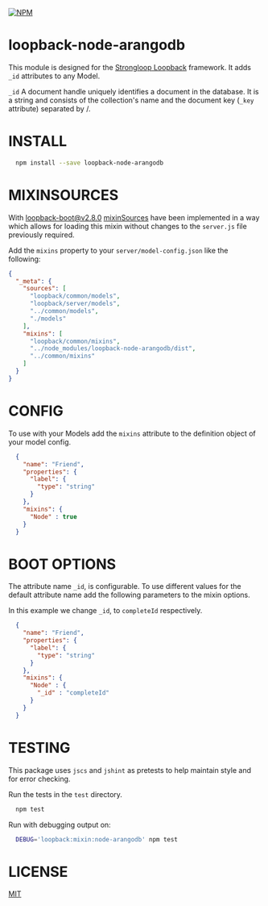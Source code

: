 [![NPM](https://nodei.co/npm/loopback-node-arangodb.png?compact=true)](https://nodei.co/npm/loopback-node-arangodb/)

loopback-node-arangodb
=============

This module is designed for the [Strongloop Loopback](https://github.com/strongloop/loopback) framework.  It adds `_id` attributes to any Model.

`_id` A document handle uniquely identifies a document in the database. It is a string and consists of the collection's name and the document key (`_key` attribute) separated by /.

INSTALL
=============

```bash
  npm install --save loopback-node-arangodb
```

MIXINSOURCES
=============
With [loopback-boot@v2.8.0](https://github.com/strongloop/loopback-boot/)  [mixinSources](https://github.com/strongloop/loopback-boot/pull/131) have been implemented in a way which allows for loading this mixin without changes to the `server.js` file previously required.

Add the `mixins` property to your `server/model-config.json` like the following:

```json
{
  "_meta": {
    "sources": [
      "loopback/common/models",
      "loopback/server/models",
      "../common/models",
      "./models"
    ],
    "mixins": [
      "loopback/common/mixins",
      "../node_modules/loopback-node-arangodb/dist",
      "../common/mixins"
    ]
  }
}
```

CONFIG
=============

To use with your Models add the `mixins` attribute to the definition object of your model config.

```json
  {
    "name": "Friend",
    "properties": {
      "label": {
        "type": "string"
      }
    },
    "mixins": {
      "Node" : true
    }
  }
```

BOOT OPTIONS
=============

The attribute name `_id`, is configurable.  To use different values for the default attribute name add the following parameters to the mixin options.

In this example we change `_id`, to `completeId` respectively.

```json
  {
    "name": "Friend",
    "properties": {
      "label": {
        "type": "string"
      }
    },
    "mixins": {
      "Node" : {
        "_id" : "completeId"
      }
    }
  }
```

TESTING
=============

This package uses `jscs` and `jshint` as pretests to help maintain style and for error checking.

Run the tests in the `test` directory.

```bash
  npm test
```

Run with debugging output on:

```bash
  DEBUG='loopback:mixin:node-arangodb' npm test
```

LICENSE
=============
[MIT](LICENSE)
